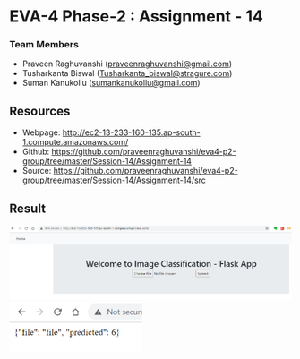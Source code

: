 # EVA-4 Phase-2 : Assignment - 14

### Team Members

- Praveen Raghuvanshi (praveenraghuvanshi@gmail.com)
- Tusharkanta Biswal (Tusharkanta_biswal@stragure.com)
- Suman Kanukollu (sumankanukollu@gmail.com)

## Resources

- Webpage: http://ec2-13-233-160-135.ap-south-1.compute.amazonaws.com/
- Github: https://github.com/praveenraghuvanshi/eva4-p2-group/tree/master/Session-14/Assignment-14
- Source: https://github.com/praveenraghuvanshi/eva4-p2-group/tree/master/Session-14/Assignment-14/src

## Result

<img src="assets\image-classification-homepage.png" alt="image-20201212141548933" style="zoom:80%;" />

<img src="assets\image-classification-result.png" alt="image-20201212141734743" style="zoom:80%;" />